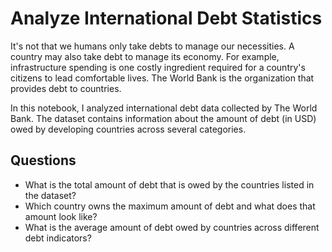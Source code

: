 # Analyze International Debt Statistics

It's not that we humans only take debts to manage our necessities. A country may also take debt to manage its economy. For example, infrastructure spending is one costly ingredient required for a country's citizens to lead comfortable lives. The World Bank is the organization that provides debt to countries.

In this notebook, I analyzed international debt data collected by The World Bank. The dataset contains information about the amount of debt (in USD) owed by developing countries across several categories. 

## Questions

+ What is the total amount of debt that is owed by the countries listed in the dataset?
+ Which country owns the maximum amount of debt and what does that amount look like?
+ What is the average amount of debt owed by countries across different debt indicators?
